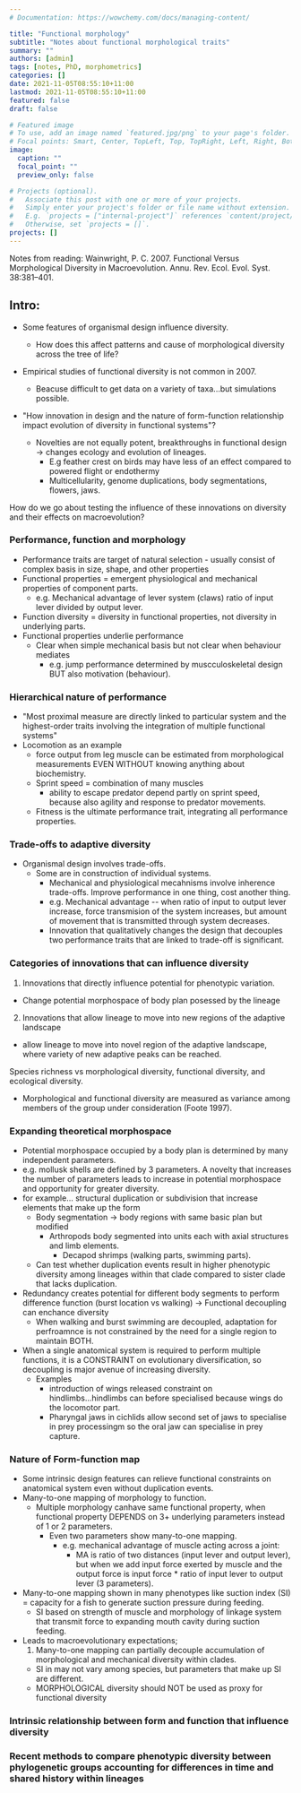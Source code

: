 ```yaml
---
# Documentation: https://wowchemy.com/docs/managing-content/

title: "Functional morphology"
subtitle: "Notes about functional morphological traits"
summary: ""
authors: [admin]
tags: [notes, PhD, morphometrics]
categories: []
date: 2021-11-05T08:55:10+11:00
lastmod: 2021-11-05T08:55:10+11:00
featured: false
draft: false

# Featured image
# To use, add an image named `featured.jpg/png` to your page's folder.
# Focal points: Smart, Center, TopLeft, Top, TopRight, Left, Right, BottomLeft, Bottom, BottomRight.
image:
  caption: ""
  focal_point: ""
  preview_only: false

# Projects (optional).
#   Associate this post with one or more of your projects.
#   Simply enter your project's folder or file name without extension.
#   E.g. `projects = ["internal-project"]` references `content/project/deep-learning/index.md`.
#   Otherwise, set `projects = []`.
projects: []
---
```


Notes from reading:
Wainwright, P. C. 2007. Functional Versus Morphological Diversity in Macroevolution. Annu. Rev. Ecol. Evol. Syst. 38:381–401.

## Intro:
- Some features of organismal design influence diversity. 
  - How does this affect patterns and cause of morphological diversity across the tree of life?

- Empirical studies of functional diversity is not common in 2007. 
  - Beacuse difficult to get data on a variety of taxa...but simulations possible.

- "How innovation in design and the nature of form-function relationship impact evolution of diversity in functional systems"?
  - Novelties are not equally potent, breakthroughs in functional design -> changes ecology and evolution of lineages. 
    - E.g feather crest on birds may have less of an effect compared to powered flight or endothermy
    - Multicellularity, genome duplications, body segmentations, flowers, jaws.

How do we go about testing the influence of these innovations on diversity and their effects on macroevolution?

### Performance, function and morphology

- Performance traits are target of natural selection - usually consist of complex basis in size, shape, and other properties
- Functional properties = emergent physiological and mechanical properties of component parts.
  - e.g. Mechanical advantage of lever system (claws) ratio of input lever divided by output lever. 
- Function diversity = diversity in functional properties, not diversity in underlying parts.
- Functional properties underlie performance
  - Clear when simple mechanical basis but not clear when behaviour mediates
    - e.g. jump performance determined by muscculoskeletal design BUT also motivation (behaviour).

### Hierarchical nature of performance
- "Most proximal measure are directly linked to particular system and the highest-order traits involving the integration of multiple functional systems"
- Locomotion as an example
  - force output from leg muscle can be estimated from morphological measurements EVEN WITHOUT knowing anything about biochemistry. 
  - Sprint speed = combination of many muscles
    - ability to escape predator depend partly on sprint speed, because also agility and response to predator movements.
  - Fitness is the ultimate performance trait, integrating all performance properties.

### Trade-offs to adaptive diversity
- Organismal design involves trade-offs. 
  - Some are in construction of individual systems. 
    - Mechanical and physiological mecahnisms involve inherence trade-offs. Improve performance in one thing, cost another thing.
    - e.g. Mechanical advantage -- when ratio of input to output lever increase, force transmision of the system increases, but amount of movement that is transmitted through system decreases. 
    - Innovation that qualitatively changes the design that decouples two performance traits that are linked to trade-off is significant. 

### Categories of innovations that can influence diversity
1. Innovations that directly influence potential for phenotypic variation.
  - Change potential morphospace of body plan posessed by the lineage
2. Innovations that allow lineage to move into new regions of the adaptive landscape
  - allow lineage to move into novel region of the adaptive landscape, where variety of new adaptive peaks can be reached. 

Species richness vs morphological diversity, functional diversity, and ecological diversity. 
- Morphological and functional diversity are measured as variance among members of the group under consideration (Foote 1997).

### Expanding theoretical morphospace
  - Potential morphospace occupied by a body plan is determined by many independent parameters.
  - e.g. mollusk shells are defined by 3 parameters. A novelty that increases the number of parameters leads to increase in potential morphospace and opportunity for greater diversity.
  - for example... structural duplication or subdivision that increase elements that make up the form
    - Body segmentation -> body regions with same basic plan but modified
      - Arthropods body segmented into units each with axial structures and limb elements.
        - Decapod shrimps (walking parts, swimming parts). 
    - Can test whether duplication events result in higher phenotypic diversity among lineages within that clade compared to sister clade that lacks duplication. 
  - Redundancy creates potential for different body segments to perform difference function (burst location vs walking) -> Functional decoupling can enchance diversity 
    - When walking and burst swimming are decoupled, adaptation for perfroamnce is not constrained by the need for a single region to maintain BOTH. 
  - When a single anatomical system is required to perform multiple functions, it is a CONSTRAINT on evolutionary diversification, so decoupling is major avenue of increasing diversity. 
    - Examples
      - introduction of wings released constraint on hindlimbs...hindlimbs can before specialised because wings do the locomotor part. 
      - Pharyngal jaws in cichlids allow second set of jaws to specialise in prey processingm so the oral jaw can specialise in prey capture.

### Nature of Form-function map
- Some intrinsic design features can relieve functional constraints on anatomical system even without duplication events. 
- Many-to-one mapping of morphology to function.
  - Multiple morphology canhave same functional property, when functional property DEPENDS on 3+ underlying parameters instead of 1 or 2 parameters. 
    - Even two parameters show many-to-one mapping. 
      - e.g. mechanical advantage of muscle acting across a joint:
        - MA is ratio of two distances (input lever and output lever), but when we add input force exerted by muscle and the output force is input force * ratio of input lever to output lever (3 parameters).
- Many-to-one mapping shown in many phenotypes like suction index (SI) = capacity for a fish to generate suction pressure during feeding. 
  - SI based on strength of muscle and morphology of linkage system that transmit force to expanding mouth cavity during suction feeding. 
- Leads to macroevolutionary expectations;
  1. Many-to-one mapping can partially decouple accumulation of morphological and mechanical diversity within clades.
    - SI in may not vary among species, but parameters that make up SI are different. 
    - MORPHOLOGICAL diversity should NOT be used as proxy for functional diversity


### Intrinsic relationship between form and function that influence diversity

### Recent methods to compare phenotypic diversity between phylogenetic groups accounting for differences in time and shared history within lineages
